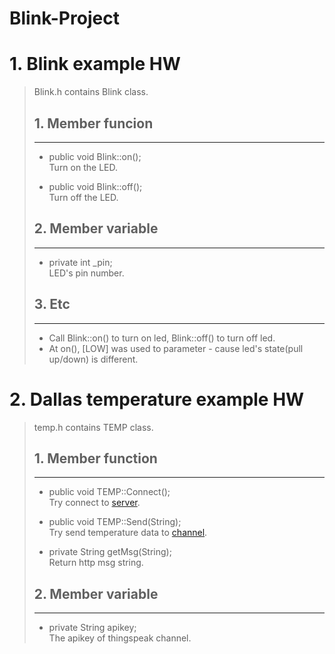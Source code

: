 Blink-Project
================
# 1. Blink example HW
>Blink.h contains Blink class.
>
>## 1. Member funcion
>---------------
>- public void Blink::on();  
>Turn on the LED.
>
>- public void Blink::off();  
>Turn off the LED.
>
>## 2. Member variable
>---------------
>- private int _pin;  
>LED's pin number.
>
>## 3. Etc
>---------------
>* Call Blink::on() to turn on led, Blink::off() to turn off led.
>* At on(), [LOW] was used to parameter - cause led's state(pull up/down) is different.

# 2. Dallas temperature example HW
>temp.h contains TEMP class.
>
>## 1. Member function
>---------------
>- public void TEMP::Connect();  
>Try connect to [server][link_dallas_server].
> 
>- public void TEMP::Send(String);  
>Try send temperature data to [channel][link_dallas_channel].
>
>- private String getMsg(String);  
>Return http msg string.
> 
>## 2. Member variable
>---------------
>- private String apikey;  
>The apikey of thingspeak channel.  

[link_dallas_server]: www.thingspeak.com
[link_dallas_channel]: https://thingspeak.com/channels/445920